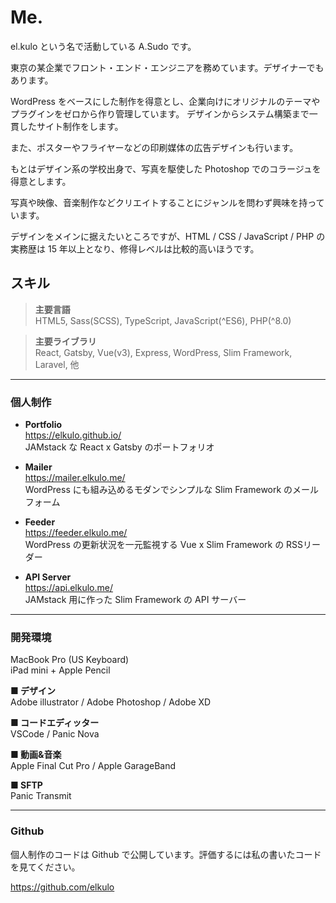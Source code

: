 # Me.

el.kulo という名で活動している A.Sudo です。

東京の某企業でフロント・エンド・エンジニアを務めています。デザイナーでもあります。

WordPress をベースにした制作を得意とし、企業向けにオリジナルのテーマやプラグインをゼロから作り管理しています。
デザインからシステム構築まで一貫したサイト制作をします。

また、ポスターやフライヤーなどの印刷媒体の広告デザインも行います。

もとはデザイン系の学校出身で、写真を駆使した Photoshop でのコラージュを得意とします。

写真や映像、音楽制作などクリエイトすることにジャンルを問わず興味を持っています。

デザインをメインに据えたいところですが、HTML / CSS / JavaScript / PHP の実務歴は 15 年以上となり、修得レベルは比較的高いほうです。

## スキル

> **主要言語**  
> HTML5, Sass(SCSS), TypeScript, JavaScript(^ES6), PHP(^8.0)

> **主要ライブラリ**  
> React, Gatsby, Vue(v3), Express, WordPress, Slim Framework, Laravel, 他

---

### 個人制作

- **Portfolio**  
  <https://elkulo.github.io/>  
  JAMstack な React x Gatsby のポートフォリオ

- **Mailer**  
  <https://mailer.elkulo.me/>  
  WordPress にも組み込めるモダンでシンプルな Slim Framework のメールフォーム

- **Feeder**  
  <https://feeder.elkulo.me/>  
  WordPress の更新状況を一元監視する Vue x Slim Framework の RSSリーダー

- **API Server**  
  <https://api.elkulo.me/>  
  JAMstack 用に作った Slim Framework の API サーバー

---

### 開発環境

MacBook Pro (US Keyboard)  
iPad mini + Apple Pencil

**■ デザイン**  
Adobe illustrator / Adobe Photoshop / Adobe XD

**■ コードエディッター**  
VSCode / Panic Nova

**■ 動画&音楽**  
Apple Final Cut Pro / Apple GarageBand

**■ SFTP**  
Panic Transmit

---

### Github

個人制作のコードは Github で公開しています。評価するには私の書いたコードを見てください。

<https://github.com/elkulo>
